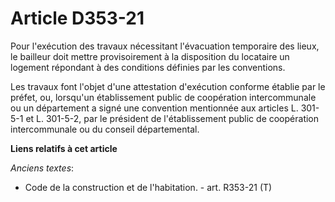 # Article D353-21

Pour l'exécution des travaux nécessitant l'évacuation temporaire des lieux, le bailleur doit mettre provisoirement à la
disposition du locataire un logement répondant à des conditions définies par les conventions. 

Les travaux font l'objet d'une attestation d'exécution conforme établie par le préfet, ou, lorsqu'un établissement public de
coopération intercommunale ou un département a signé une convention mentionnée aux articles L. 301-5-1 et L. 301-5-2, par le
président de l'établissement public de coopération intercommunale ou du conseil départemental.

**Liens relatifs à cet article**

_Anciens textes_:

  - Code de la construction et de l'habitation. - art. R353-21 (T)
